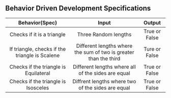 ## Behavior Driven Development Specifications
| Behavior(Spec) | Input  | Output   |
|:--------------:|:-------------:|:-------------:|
| Checks if it is a triangle | Three Random lengths | True or False |
| If triangle, checks if the triangle is Scalene | Different lengths where the sum of two is greater than the third | Ture or False |
| Checks if the triangle is Equilateral | Different lengths where all of the sides are equal | True or False |
| Checks if the triangle is Isosceles | Diffrent lengths where two of the sides are equal | True or False |